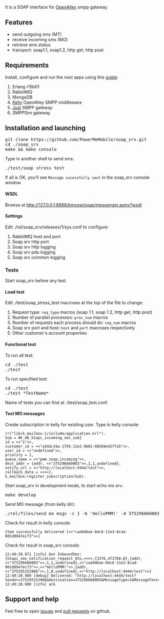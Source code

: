 It is a SOAP interface for [OpenAlley] smpp gateway.

## Features ##

- send outgoing sms (MT)
- receive incoming sms (MO)
- retrieve sms status
- transport: soap1.1, soap1.2, http get, http post

## Requirements ##

Install, configure and run the next apps using this [guide]:

1. Erlang r15b01
2. RabbitMQ
3. MongoDB
4. [Kelly] OpenAlley SMPP middleware
5. [Just] SMPP gateway
6. SMPPSim gateway

## Installation and launching ##

<pre>
git clone https://github.com/PowerMeMobile/soap_srv.git
cd ./soap_srv
make && make console
</pre>

Type in another shell to send sms:

<pre>
./test/soap_stress_test
</pre>

If all is OK, you'll see `Message sucessfully sent` in the soap_srv console window.

#### WSDL ####
Browse at http://127.0.0.1:8888/bmsgw/soap/messenger.asmx?wsdl
#### Settings ####

Edit ./rel/soap_srv/releases/1/sys.conf to configure:

1. RabbitMQ host and port
2. Soap srv http port
3. Soap srv http logging
4. Soap srv pdu logging
5. Soap srv common logging

### Tests ###

Start soap_srv before any test.

#### Load test ####

Edit ./test/soap_stress_test macroses at the top of the file to change:

1. Request type: `req_type` macros (soap 1.1, soap 1.2, http get, http post)
2. Number of parallel processes: `proc_num` macros
3. Number of requests each process should do: `req_num` macros
4. Soap srv port and host: `host` and `port` macroses respectively
5. Other customer's account properties

#### Functional test ####

To run all test:

<pre>
cd ./test
./test
</pre>

To run specified test:

<pre>
cd ./test
./test *TestName*
</pre>

Name of tests you can find at ./test/soap_test.conf.

#### Test MO messages ####

Create subscription in kelly for existing user. Type in kelly console:

    rr("lib/k_mailbox-1/include/application.hrl").
    Sub = #k_mb_k1api_incoming_sms_sub{
    id = <<"1">>,
    customer_id = <<"a3ddc34a-1793-11e2-9602-00269e42f7a5">>,
    user_id = <<"undefined">>,
    priority = 1,
    queue_name = <<"pmm.soap.incoming">>,
    dest_addr = {addr, <<"375296660003">>,1,1,undefined},
    notify_url = <<"http://localhost:4444/test">>,
    callback_data = <<>>}.
    k_mailbox:register_subscription(Sub).

Start soap_srv in development mode, to start echo mo srv:

<pre>
make develop
</pre>

Send MO message (from kelly dir):

<pre>
./rel/files/send_mo_msgs -c 1 -b 'HelloPMM!' -d 375296660003
</pre>

Check for result in kelly console:

    Item successfully delivered [<<"cae046ae-04c6-11e3-8cad-001d0947ec73">>]

Check for result in soap_srv console:

    12:49:20.971 [info] Got InboundSms: {k1api_sms_notification_request_dto,<<>>,{1376,473760,0},{addr,<<"375296660003">>,1,1,undefined},<<"cae046ae-04c6-11e3-8cad-001d0947ec73">>,<<"HelloPMM!">>,{addr,<<"375295152966">>,1,0,undefined},<<"http://localhost:4444/test">>}
    12:49:20.980 [debug] Delivered: "http://localhost:4444/test?Sender=375295152966&Destination=375296660003&MessageType=1&MessageText=HelloPMM!&MessageTextRaw=48656C6C6F504D4D21&CurrentPart=0&NumberOfParts=0"
    12:49:20.980 [info] ack

## Support and help ##

Feel free to open [issues] and [pull requests] on github.

[OpenAlley]: http://www.powermemobile.com/PressRelease-OpenAlley
[kelly]: https://github.com/PowerMeMobile/kelly
[guide]: https://github.com/PowerMeMobile/kelly#readme
[just]: https://github.com/PowerMeMobile/just_mini_rel
[issues]: https://github.com/PowerMeMobile/soap_srv/issues
[pull requests]: https://github.com/PowerMeMobile/soap_srv/pulls
[todo]: https://github.com/PowerMeMobile/soap_srv#readme
